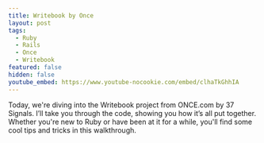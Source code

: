```yaml
---
title: Writebook by Once
layout: post
tags:
  - Ruby
  - Rails
  - Once
  - Writebook
featured: false
hidden: false
youtube_embed: https://www.youtube-nocookie.com/embed/clhaTkGhhIA
---
```


Today, we're diving into the Writebook project from ONCE.com by 37 Signals. I’ll take you through the code, showing you how it’s all put together. Whether you're new to Ruby or have been at it for a while, you'll find some cool tips and tricks in this walkthrough.

<!--more-->